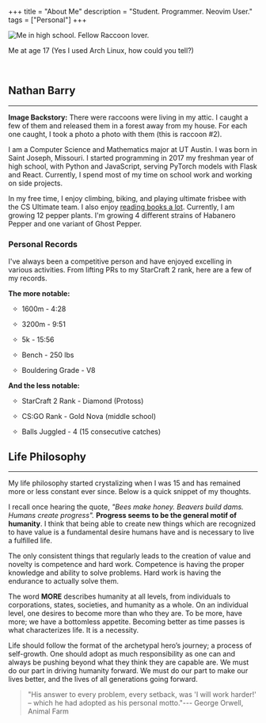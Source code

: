 +++
title = "About Me"
description = "Student. Programmer. Neovim User."
tags = ["Personal"]
+++


<img alt="Me in high school. Fellow Raccoon lover." src="/images/raccoon.webp">
<p class="text-center">Me at age 17 (Yes I used Arch Linux, how could you tell?)</p>
<br>


## Nathan Barry
***
<span class="sidenote"><b>Image Backstory:</b> There were raccoons were living in my attic. I caught a few of them and released them in a forest away from my house. For each one caught, I took a photo a photo with them (this is raccoon #2).</span>

I am a Computer Science and Mathematics major at UT Austin. I was born in Saint Joseph, Missouri. I started programming in 2017 my freshman year of high school, with Python and JavaScript, serving PyTorch models with Flask and React. Currently, I spend most of my time on school work and working on side projects.

In my free time, I enjoy climbing, biking, and playing ultimate frisbee with the CS Ultimate team. I also enjoy [reading books a lot](/posts/favorite-books/). Currently, I am growing 12 pepper plants. I'm growing 4 different strains of Habanero Pepper and one variant of Ghost Pepper.



### Personal Records

I've always been a competitive person and have enjoyed excelling in various activities. From lifting PRs to my StarCraft 2 rank, here are a few of my records.
<div class="two-columns">
<div>
<p>
<b>The more notable:</b>

&nbsp;&nbsp;&#x2727;&nbsp; 1600m - 4:28

&nbsp;&nbsp;&#x2727;&nbsp; 3200m - 9:51

&nbsp;&nbsp;&#x2727;&nbsp; 5k - 15:56

&nbsp;&nbsp;&#x2727;&nbsp; Bench - 250 lbs

&nbsp;&nbsp;&#x2727;&nbsp; Bouldering Grade - V8
</p>
</div>
<div>
<p>
<b>And the less notable:</b>

&nbsp;&nbsp;&#x2727;&nbsp; StarCraft 2 Rank - Diamond (Protoss)

&nbsp;&nbsp;&#x2727;&nbsp; CS:GO Rank - Gold Nova (middle school)

&nbsp;&nbsp;&#x2727;&nbsp; Balls Juggled - 4 (15 consecutive catches)
</p>
</div>
</div>



## Life Philosophy
***
My life philosophy started crystalizing when I was 15 and has remained more or less constant ever since. Below is a quick snippet of my thoughts.

<!-- One of the main things that makes humans special is that we are cognisant that time passes and the concept of a future. We acknowledge that we can sacrifice today to make a better tomorrow, not just for you but for all those after. -->

<!-- We consist of a community of different versions of ourselves propagated across time. You aren't just who you are now, but also you a day from now, a year, a decade, etc. What you choose to do today will directly affect all of those future versions of you. One should act in accordance with whatever will maximize the expected value of fulfillment across all of those versions, not just the version of you today. -->

I recall once hearing the quote, *"Bees make honey. Beavers build dams. Humans create progress".* **Progress seems to be the general motif of humanity**. I think that being able to create new things which are recognized to have value is a fundamental desire humans have and is necessary to live a fulfilled life.

The only consistent things that regularly leads to the creation of value and novelty is competence and hard work. Competence is having the proper knowledge and ability to solve problems. Hard work is having the endurance to actually solve them.

The word **MORE** describes humanity at all levels, from individuals to corporations, states, societies, and humanity as a whole. On an individual level, one desires to become more than who they are. To be more, have more; we have a bottomless appetite. Becoming better as time passes is what characterizes life. It is a necessity. 

Life should follow the format of the archetypal hero’s journey; a process of self-growth. One should adopt as much responsibility as one can and always be pushing beyond what they think they are capable are. We must do our part in driving humanity forward. We must do our part to make our lives better, and the lives of all generations going forward.

> "His answer to every problem, every setback, was 'I will work harder!' – which he had adopted as his personal motto."--- George Orwell, Animal Farm
